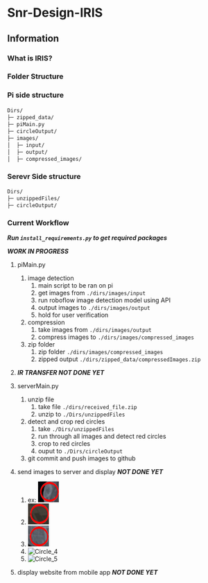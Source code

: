 # Snr-Design-IRIS

## Information

### What is IRIS?

### Folder Structure

### Pi side structure

```
Dirs/
├─ zipped_data/
├─ piMain.py
├─ circleOutput/
├─ images/
│  ├─ input/
│  ├─ output/
│  ├─ compressed_images/
```

### Serevr Side structure

```
Dirs/
├─ unzippedFiles/
├─ circleOutput/
```

### Current Workflow

***Run `install_requirements.py` to get required packages***

***WORK IN PROGRESS***

1. piMain.py
    1. image detection
        1. main script to be ran on pi
        2. get images from `./dirs/images/input`
        3. run roboflow image detection model using API
        4. output images to `./dirs/images/output`
        5. hold for user verification
    2. compression
        1. take images from `./dirs/images/output`
        2. compress images to `./dirs/images/compressed_images`
    3. zip folder
        1. zip folder `./dirs/images/compressed_images`
        2. zipped output `./dirs/zipped_data/compressedImages.zip`

2. ***IR TRANSFER NOT DONE YET***

3. serverMain.py
    1. unzip file
        1. take file `./dirs/received_file.zip`
        2. unzip to `./Dirs/unzippedFiles`
    2. detect and crop red circles
        1. take `./Dirs/unzippedFiles`
        2. run through all images and detect red circles
        3. crop to red circles
        4. ouput to `./Dirs/circleOutput`
    3. git commit and push images to github

4. send images to server and display ***NOT DONE YET***
    1. ex: ![circle_1](https://github.com/Oluoma-Eziolise/Snr-Design-IRIS/blob/main/Dirs/circleOutput/circle_1.png)
    2. ![Circle_2](https://github.com/Oluoma-Eziolise/Snr-Design-IRIS/blob/main/Dirs/circleOutput/circle_2.png)
    3. ![Circle_3](https://github.com/Oluoma-Eziolise/Snr-Design-IRIS/blob/main/Dirs/circleOutput/circle_3.png)
    4. ![Circle_4](https://github.com/Oluoma-Eziolise/Snr-Design-IRIS/blob/main/Dirs/circleOutput/circle_4.png)
    5. ![Circle_5](https://github.com/Oluoma-Eziolise/Snr-Design-IRIS/blob/main/Dirs/circleOutput/circle_5.png)

5. display website from mobile app ***NOT DONE YET***
